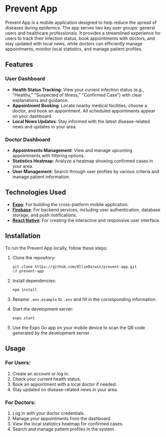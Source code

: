 # Prevent App

Prevent App is a mobile application designed to help reduce the spread of diseases during epidemics. The app serves two key user groups: general users and healthcare professionals. It provides a streamlined experience for users to track their infection status, book appointments with doctors, and stay updated with local news, while doctors can efficiently manage appointments, monitor local statistics, and manage patient profiles.

## Features

### User Dashboard
- **Health Status Tracking**: View your current infection status (e.g., "Healthy," "Suspected of Illness," "Confirmed Case") with clear explanations and guidance.
- **Appointment Booking**: Locate nearby medical facilities, choose a doctor, and book an appointment. All scheduled appointments appear on your dashboard.
- **Local News Updates**: Stay informed with the latest disease-related news and updates in your area.

### Doctor Dashboard
- **Appointments Management**: View and manage upcoming appointments with filtering options.
- **Statistics Heatmap**: Analyze a heatmap showing confirmed cases in your area.
- **User Management**: Search through user profiles by various criteria and manage patient information.

## Technologies Used

- **[Expo](https://expo.dev/)**: For building the cross-platform mobile application.
- **[Firebase](https://firebase.google.com/)**: For backend services, including user authentication, database storage, and push notifications.
- **[React Native](https://reactnative.dev/)**: For creating the interactive and responsive user interface.

## Installation

To run the Prevent App locally, follow these steps:

1. Clone the repository:
   ```bash
   git clone https://github.com/OllieDarwin/prevent-app.git
   cd prevent-app
   ```

2. Install dependencies:
   ```bash
   npm install
   ```

3. Rename `.env.example` to `.env` and fill in the corresponding information.

4. Start the development server:
   ```bash
   expo start
   ```

4. Use the Expo Go app on your mobile device to scan the QR code generated by the development server.

## Usage

### For Users:
1. Create an account or log in.
2. Check your current health status.
3. Book an appointment with a local doctor if needed.
4. Stay updated on disease-related news in your area.

### For Doctors:
1. Log in with your doctor credentials.
2. Manage your appointments from the dashboard.
3. View the local statistics heatmap for confirmed cases.
4. Search and manage patient profiles in the system.